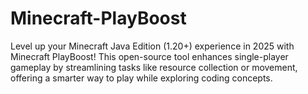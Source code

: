 # Minecraft-PlayBoost
Level up your Minecraft Java Edition (1.20+) experience in 2025 with Minecraft PlayBoost! This open-source tool enhances single-player gameplay by streamlining tasks like resource collection or movement, offering a smarter way to play while exploring coding concepts.
